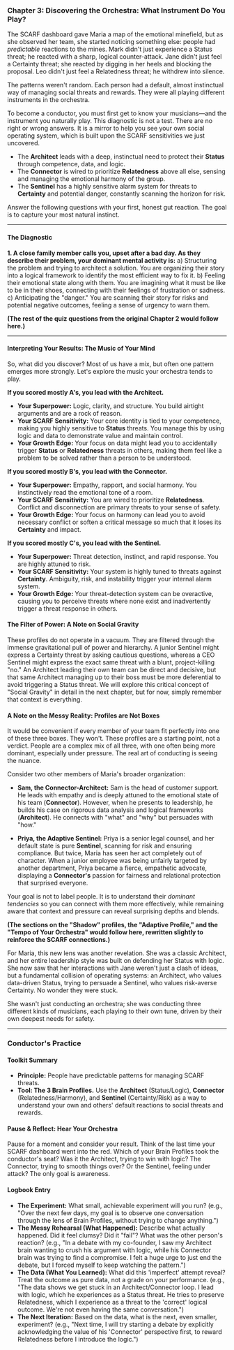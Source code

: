 ### **Chapter 3: Discovering the Orchestra: What Instrument Do You Play?**

The SCARF dashboard gave Maria a map of the emotional minefield, but as she observed her team, she started noticing something else: people had *predictable* reactions to the mines. Mark didn't just experience a Status threat; he reacted with a sharp, logical counter-attack. Jane didn't just feel a Certainty threat; she reacted by digging in her heels and blocking the proposal. Leo didn't just feel a Relatedness threat; he withdrew into silence.

The patterns weren't random. Each person had a default, almost instinctual way of managing social threats and rewards. They were all playing different instruments in the orchestra.

To become a conductor, you must first get to know your musicians—and the instrument you naturally play. This diagnostic is not a test. There are no right or wrong answers. It is a mirror to help you see your own social operating system, which is built upon the SCARF sensitivities we just uncovered.

*   The **Architect** leads with a deep, instinctual need to protect their **Status** through competence, data, and logic.
*   The **Connector** is wired to prioritize **Relatedness** above all else, sensing and managing the emotional harmony of the group.
*   The **Sentinel** has a highly sensitive alarm system for threats to **Certainty** and potential danger, constantly scanning the horizon for risk.

Answer the following questions with your first, honest gut reaction. The goal is to capture your most natural instinct.

---
#### **The Diagnostic**

**1. A close family member calls you, upset after a bad day. As they describe their problem, your dominant mental activity is:**
   a) Structuring the problem and trying to architect a solution. You are organizing their story into a logical framework to identify the most efficient way to fix it.
   b) Feeling their emotional state along with them. You are imagining what it must be like to be in their shoes, connecting with their feelings of frustration or sadness.
   c) Anticipating the "danger." You are scanning their story for risks and potential negative outcomes, feeling a sense of urgency to warn them.

**(The rest of the quiz questions from the original Chapter 2 would follow here.)**

---
#### **Interpreting Your Results: The Music of Your Mind**

So, what did you discover? Most of us have a mix, but often one pattern emerges more strongly. Let's explore the music your orchestra tends to play.

**If you scored mostly A's, you lead with the Architect.**
*   **Your Superpower:** Logic, clarity, and structure. You build airtight arguments and are a rock of reason.
*   **Your SCARF Sensitivity:** Your core identity is tied to your competence, making you highly sensitive to **Status** threats. You manage this by using logic and data to demonstrate value and maintain control.
*   **Your Growth Edge:** Your focus on data might lead you to accidentally trigger **Status** or **Relatedness** threats in others, making them feel like a problem to be solved rather than a person to be understood.

**If you scored mostly B's, you lead with the Connector.**
*   **Your Superpower:** Empathy, rapport, and social harmony. You instinctively read the emotional tone of a room.
*   **Your SCARF Sensitivity:** You are wired to prioritize **Relatedness**. Conflict and disconnection are primary threats to your sense of safety.
*   **Your Growth Edge:** Your focus on harmony can lead you to avoid necessary conflict or soften a critical message so much that it loses its **Certainty** and impact.

**If you scored mostly C's, you lead with the Sentinel.**
*   **Your Superpower:** Threat detection, instinct, and rapid response. You are highly attuned to risk.
*   **Your SCARF Sensitivity:** Your system is highly tuned to threats against **Certainty**. Ambiguity, risk, and instability trigger your internal alarm system.
*   **Your Growth Edge:** Your threat-detection system can be overactive, causing you to perceive threats where none exist and inadvertently trigger a threat response in others.

#### **The Filter of Power: A Note on Social Gravity**
These profiles do not operate in a vacuum. They are filtered through the immense gravitational pull of power and hierarchy. A junior Sentinel might express a Certainty threat by asking cautious questions, whereas a CEO Sentinel might express the exact same threat with a blunt, project-killing "no." An Architect leading their own team can be direct and decisive, but that same Architect managing up to their boss must be more deferential to avoid triggering a Status threat. We will explore this critical concept of "Social Gravity" in detail in the next chapter, but for now, simply remember that context is everything.

#### **A Note on the Messy Reality: Profiles are Not Boxes**

It would be convenient if every member of your team fit perfectly into one of these three boxes. They won't. These profiles are a starting point, not a verdict. People are a complex mix of all three, with one often being more dominant, especially under pressure. The real art of conducting is seeing the nuance.

Consider two other members of Maria's broader organization:

*   **Sam, the Connector-Architect:** Sam is the head of customer support. He leads with empathy and is deeply attuned to the emotional state of his team (**Connector**). However, when he presents to leadership, he builds his case on rigorous data analysis and logical frameworks (**Architect**). He connects with "what" and "why" but persuades with "how."

*   **Priya, the Adaptive Sentinel:** Priya is a senior legal counsel, and her default state is pure **Sentinel**, scanning for risk and ensuring compliance. But twice, Maria has seen her act completely out of character. When a junior employee was being unfairly targeted by another department, Priya became a fierce, empathetic advocate, displaying a **Connector's** passion for fairness and relational protection that surprised everyone.

Your goal is not to label people. It is to understand their *dominant tendencies* so you can connect with them more effectively, while remaining aware that context and pressure can reveal surprising depths and blends.

**(The sections on the "Shadow" profiles, the "Adaptive Profile," and the "Tempo of Your Orchestra" would follow here, rewritten slightly to reinforce the SCARF connections.)**

For Maria, this new lens was another revelation. She was a classic Architect, and her entire leadership style was built on defending her Status with logic. She now saw that her interactions with Jane weren't just a clash of ideas, but a fundamental collision of operating systems: an Architect, who values data-driven Status, trying to persuade a Sentinel, who values risk-averse Certainty. No wonder they were stuck.

She wasn't just conducting an orchestra; she was conducting three different kinds of musicians, each playing to their own tune, driven by their own deepest needs for safety.

---
### **Conductor's Practice**

#### **Toolkit Summary**
*   **Principle:** People have predictable patterns for managing SCARF threats.
*   **Tool: The 3 Brain Profiles.** Use the **Architect** (Status/Logic), **Connector** (Relatedness/Harmony), and **Sentinel** (Certainty/Risk) as a way to understand your own and others' default reactions to social threats and rewards.

#### **Pause & Reflect: Hear Your Orchestra**
Pause for a moment and consider your result. Think of the last time your SCARF dashboard went into the red. Which of your Brain Profiles took the conductor's seat? Was it the Architect, trying to win with logic? The Connector, trying to smooth things over? Or the Sentinel, feeling under attack? The only goal is awareness.

#### **Logbook Entry**
*   **The Experiment:** What small, achievable experiment will you run? (e.g., "Over the next few days, my goal is to observe one conversation through the lens of Brain Profiles, without trying to change anything.")
*   **The Messy Rehearsal (What Happened):** Describe what actually happened. Did it feel clumsy? Did it "fail"? What was the other person's reaction? (e.g., "In a debate with my co-founder, I saw my Architect brain wanting to crush his argument with logic, while his Connector brain was trying to find a compromise. I felt a huge urge to just end the debate, but I forced myself to keep watching the pattern.")
*   **The Data (What You Learned):** What did this 'imperfect' attempt reveal? Treat the outcome as pure data, not a grade on your performance. (e.g., "The data shows we get stuck in an Architect/Connector loop. I lead with logic, which he experiences as a Status threat. He tries to preserve Relatedness, which I experience as a threat to the 'correct' logical outcome. We're not even having the same conversation.")
*   **The Next Iteration:** Based on the data, what is the next, even smaller, experiment? (e.g., "Next time, I will try starting a debate by explicitly acknowledging the value of his 'Connector' perspective first, to reward Relatedness before I introduce the logic.")
